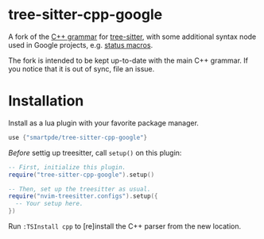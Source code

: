 # tree-sitter-cpp-google

A fork of the [C++ grammar](https://github.com/tree-sitter/tree-sitter-cpp) for 
[tree-sitter](https://github.com/tree-sitter/tree-sitter), with some additional
syntax node used in Google projects, e.g.
[status macros](https://github.com/protocolbuffers/protobuf/blob/main/src/google/protobuf/stubs/status_macros.h).

The fork is intended to be kept up-to-date with the main C++ grammar. If you
notice that it is out of sync, file an issue.

# Installation

Install as a lua plugin with your favorite package manager.

```lua
use {"smartpde/tree-sitter-cpp-google"}
```

_Before_ settig up treesitter, call `setup()` on this plugin:

```lua
-- First, initialize this plugin.
require("tree-sitter-cpp-google").setup()

-- Then, set up the treesitter as usual.
require("nvim-treesitter.configs").setup({
  -- Your setup here.
})
```

Run `:TSInstall cpp` to [re]install the C++ parser from the new location.
